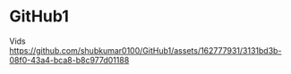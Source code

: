 # GitHub1
Vids
https://github.com/shubkumar0100/GitHub1/assets/162777931/3131bd3b-08f0-43a4-bca8-b8c977d01188
